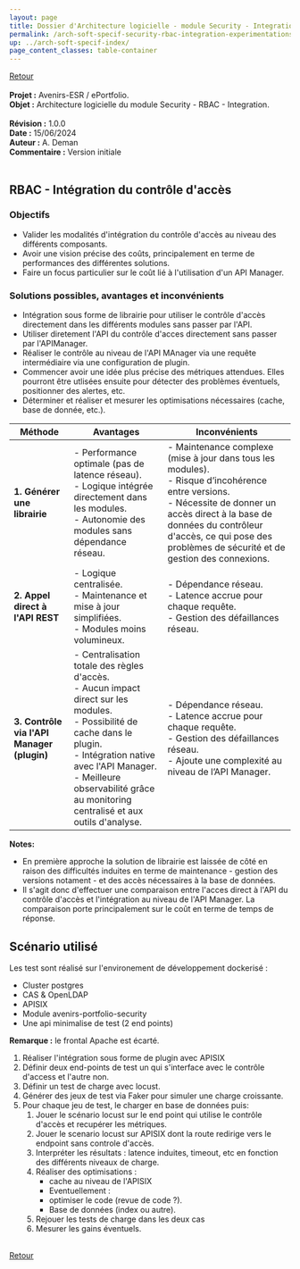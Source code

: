 ```yaml
---
layout: page
title: Dossier d'Architecture logicielle - module Security - Integration du contrôle d'accès
permalink: /arch-soft-specif-security-rbac-integration-experimentations/
up: ../arch-soft-specif-index/
page_content_classes: table-container
---
```

[Retour](arch-soft-specif-security.markdown)<br/>
<br/>
**Projet :** Avenirs-ESR / ePortfolio. <br/>
**Objet :** Architecture logicielle du module Security - RBAC - Integration.<br/>
<br/>
**Révision :** 1.0.0<br/>
**Date :** 15/06/2024<br/>
**Auteur :** A. Deman<br/>
**Commentaire :** Version initiale<br/>
<br/>


## RBAC - Intégration du contrôle d'accès
### Objectifs
- Valider les modalités d'intégration du contrôle d'accès au niveau des différents composants.
- Avoir une vision précise des coûts, principalement en terme de performances des différentes solutions.
- Faire un focus particulier sur le coût lié à l'utilisation d'un API Manager.

### Solutions possibles, avantages et inconvénients

- Intégration sous forme de librairie pour utiliser le contrôle d'accès directement dans les différents modules sans passer par l'API.
- Utiliser diretement l'API du contrôle d'acces directement sans passer par l'APIManager.
- Réaliser le contrôle au niveau de l'API MAnager via une requête intermédiaire via une configuration de plugin.
- Commencer avoir une idée plus précise des métriques attendues. Elles pourront être utlisées ensuite pour détecter des problèmes éventuels, positionner des alertes, etc.
- Déterminer et réaliser et mesurer les optimisations nécessaires (cache, base de donnée, etc.).


| **Méthode**                                  | **Avantages**                                                                                 | **Inconvénients**                                                                                   |
|----------------------------------------------|---------------------------------------------------------------------------------------------|-----------------------------------------------------------------------------------------------------|
| **1. Générer une librairie**                 | - Performance optimale (pas de latence réseau).<br>- Logique intégrée directement dans les modules.<br>- Autonomie des modules sans dépendance réseau. | - Maintenance complexe (mise à jour dans tous les modules).<br>- Risque d’incohérence entre versions.<br>- Nécessite de donner un accès direct à la base de données du contrôleur d'accès, ce qui pose des problèmes de sécurité et de gestion des connexions. |
| **2. Appel direct à l'API REST**             | - Logique centralisée.<br>- Maintenance et mise à jour simplifiées.<br>- Modules moins volumineux. | - Dépendance réseau.<br>- Latence accrue pour chaque requête.<br>- Gestion des défaillances réseau. |
| **3. Contrôle via l'API Manager (plugin)**   | - Centralisation totale des règles d'accès.<br>- Aucun impact direct sur les modules.<br>- Possibilité de cache dans le plugin.<br>- Intégration native avec l'API Manager.<br>- Meilleure observabilité grâce au monitoring centralisé et aux outils d'analyse. | - Dépendance réseau.<br>- Latence accrue pour chaque requête.<br>- Gestion des défaillances réseau.<br>- Ajoute une complexité au niveau de l’API Manager. |


**Notes:**
- En première approche la solution de librairie est laissée de côté en raison des difficultés induites en terme de maintenance - gestion des versions notament - et des accès nécessaires à la base de données.
- Il s'agit donc d'effectuer une comparaison entre l'acces direct à l'API du contrôle d'accès et l'intégration au niveau de l'API Manager. La comparaison porte principalement sur le coût en terme de temps de réponse.


## Scénario utilisé
Les test sont réalisé sur l'environement de développement dockerisé :
- Cluster postgres
- CAS & OpenLDAP
- APISIX
- Module avenirs-portfolio-security 
- Une api minimalise de test (2 end points)

**Remarque :** le frontal Apache est écarté.


1. Réaliser l'intégration sous forme de plugin avec APISIX
1. Définir deux end-points de test un qui s'interface avec le contrôle d'access et l'autre non.
1. Définir un test de charge avec locust.
1. Générer des jeux de test via Faker pour simuler une charge croissante.
1. Pour chaque jeu de test, le charger en base de données puis:
   1. Jouer le scénario locust sur le end point qui utilise le contrôle d'accès et recupérer les métriques.
   1. Jouer le scenario locust sur APISIX dont la route redirige vers le endpoint sans controle d'accès.
   1. Interpréter les résultats : latence induites, timeout, etc en fonction des différents niveaux de charge.
   1. Réaliser des optimisations :
      - cache au niveau de l'APISIX
      - Eventuellement :
      - optimiser le code (revue de code ?).
      - Base de données (index ou autre).
   1. Rejouer les tests de charge dans les deux cas
   1. Mesurer les gains éventuels.








<br/>[Retour](arch-soft-specif-security.markdown)